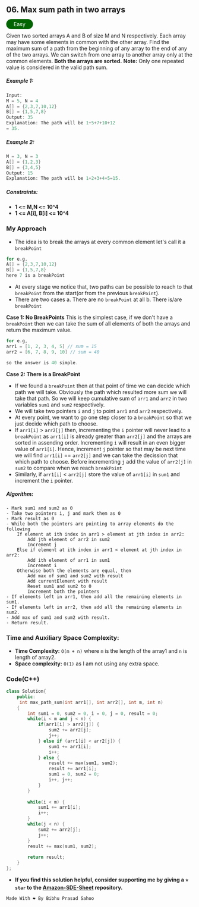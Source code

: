 ## 06. Max sum path in two arrays

<span style="color: white; padding: 5px 20px; background-color: darkgreen; border-radius: 20px">Easy</span>

Given two sorted arrays A and B of size M and N respectively. Each array may have some elements in common with the other array. Find the maximum sum of a path from the beginning of any array to the end of any of the two arrays. We can switch from one array to another array only at the common elements. **Both the arrays are sorted.**
**Note:** Only one repeated value is considered in the valid path sum.

##### Example 1:

``` cpp
Input:
M = 5, N = 4
A[] = {2,3,7,10,12}
B[] = {1,5,7,8}
Output: 35
Explanation: The path will be 1+5+7+10+12
= 35.
```

##### Example 2:
``` cpp
M = 3, N = 3
A[] = {1,2,3}
B[] = {3,4,5}
Output: 15
Explanation: The path will be 1+2+3+4+5=15.
```

##### Constraints: 
- **1 <= M,N <= 10^4**
- **1 <= A[i], B[i] <= 10^4**

### My Approach

- The idea is to break the arrays at every common element let's call it a `breakPoint` 
```cpp
for e.g,
A[] = {2,3,7,10,12}
B[] = {1,5,7,8}
here 7 is a breakPoint
```
- At every stage we notice that, two paths can be possible to reach to that `breakPoint` from the start(or from the previous `breakPoint`).
- There are two cases
a. There are no `breakPoint` at all
b. There is/are  `breakPoint`

**Case 1: No BreakPoints**
This is the simplest case, if we don't have a `breakPoint` then we can take the sum of all elements of both the arrays and return the maximum value.  

```cpp
for e.g,
arr1 = [1, 2, 3, 4, 5] // sum = 15
arr2 = [6, 7, 8, 9, 10] // sum = 40

so the answer is 40 simple.
```
**Case 2: There is a BreakPoint**
- If we found a `breakPoint` then at that point of time we can decide which path we will take. Obviously the path which resulted more sum we will take that path. So we will keep cumulative sum of `arr1` and `arr2` in two variables `sum1` and `sum2` respectively. 
- We will take two pointers `i` and `j` to point `arr1` and `arr2` respectively. 
- At every point, we want to go one step closer to a `breakPoint` so that we just decide which path to choose.
- If `arr1[i]` > `arr2[j]` then, incrementing the `i` pointer will never lead to a `breakPoint` as `arr1[i]` is already greater than `arr2[j]` and the arrays are sorted in assending order. Incrementing `i` will result in an even bigger value of `arr1[i]`. Hence, increment `j` pointer so that may be next time we will find `arr1[i]` == `arr2[j]` and we can take the decission that which path to choose. Before incrementing `j` add the value of `arr2[j]` in `sum2` to compare when we reach `breakPoint`
- Similarly, if `arr1[i]` < `arr2[j]` store the value of `arr1[i]` in `sum1` and increment the `i` pointer.


##### Algorithm:

    - Mark sum1 and sum2 as 0
    - Take two pointers i, j and mark them as 0
    - Mark result as 0
    - While both the pointers are pointing to array elements do the following
        If element at ith index in arr1 > element at jth index in arr2:
            Add jth element of arr2 in sum2
            Increment j
        Else if element at ith index in arr1 < element at jth index in arr2:
            Add ith element of arr1 in sum1
            Increment i
        Otherwise both the elements are equal, then
            Add max of sum1 and sum2 with result
            Add currentElement with result
            Reset sum1 and sum2 to 0
            Increment both the pointers
    - If elements left in arr1, then add all the remaining elements in sum1.
    - If elements left in arr2, then add all the remaining elements in sum2.
    - Add max of sum1 and sum2 with result.
    - Return result.



### Time and Auxiliary Space Complexity:

- **Time Complexity:** `O(m + n)` where `m` is the length of the array1 and `n` is length of array2.
- **Space complexity:** `O(1)` as I am not using any extra space.

### Code(C++)

```cpp
class Solution{
    public:
     int max_path_sum(int arr1[], int arr2[], int m, int n)
    {
        int sum1 = 0, sum2 = 0, i = 0, j = 0, result = 0;
        while(i < m and j < n) {
            if(arr1[i] > arr2[j]) {
                sum2 += arr2[j];
                j++;
            } else if (arr1[i] < arr2[j]) {
                sum1 += arr1[i];
                i++;
            } else {
                result += max(sum1, sum2);
                result += arr1[i];
                sum1 = 0, sum2 = 0;
                i++, j++;
            }
        }
        
        while(i < m) {
            sum1 += arr1[i];
            i++;
        }
        while(j < n) {
            sum2 += arr2[j];
            j++;
        }
        result += max(sum1, sum2);
        
        return result;
    }
};
```

- **If you find this solution helpful, consider supporting me by giving a `⭐ star` to the [Amazon-SDE-Sheet](https://github.com/Bibhuprasad740/Amazon-SDE-Sheet) repository.**

 ```cpp
 Made With ❤️ By Bibhu Prasad Sahoo
 ``` 